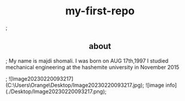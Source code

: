 <h1 align="center">my-first-repo</h1>;

<h2 align="center">about</h2>;
<p"align="left"> My name is majdi shomali. I was born on AUG 17th,1997
 I studied mechanical engineering at the hashemite university in November 2015 </p>;
 ![Image20230220093217](C:\Users\Orange\Desktop/Image20230220093217.jpg);
 ![image info](./Desktop/Image20230220093217.png);


